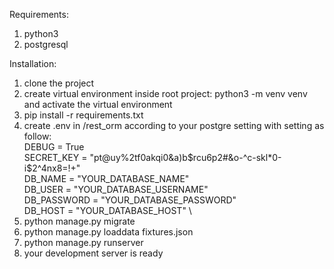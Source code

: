 Requirements:
1. python3
2. postgresql

Installation:

1. clone the project
2. create virtual environment inside root project:
   python3 -m venv venv and activate the virtual environment
3. pip install -r requirements.txt
4. create .env in /rest_orm according to your postgre setting with setting as follow: \
    DEBUG = True \
    SECRET_KEY = "pt@uy%2tf0akqi0&a)b$rcu6p2#&o-^c-skl*0-i$2^4nx8=!+" \
    DB_NAME = "YOUR_DATABASE_NAME" \
    DB_USER = "YOUR_DATABASE_USERNAME" \
    DB_PASSWORD = "YOUR_DATABASE_PASSWORD" \
    DB_HOST = "YOUR_DATABASE_HOST" \
5. python manage.py migrate
6. python manage.py loaddata fixtures.json
7. python manage.py runserver
8. your development server is ready 